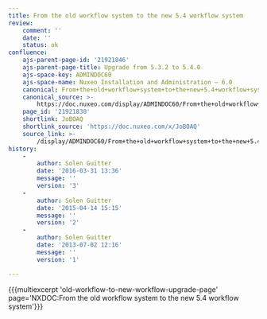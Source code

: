 ```yaml
---
title: From the old workflow system to the new 5.4 workflow system
review:
    comment: ''
    date: ''
    status: ok
confluence:
    ajs-parent-page-id: '21921846'
    ajs-parent-page-title: Upgrade from 5.3.2 to 5.4.0
    ajs-space-key: ADMINDOC60
    ajs-space-name: Nuxeo Installation and Administration — 6.0
    canonical: From+the+old+workflow+system+to+the+new+5.4+workflow+system
    canonical_source: >-
        https://doc.nuxeo.com/display/ADMINDOC60/From+the+old+workflow+system+to+the+new+5.4+workflow+system
    page_id: '21921830'
    shortlink: JoBOAQ
    shortlink_source: 'https://doc.nuxeo.com/x/JoBOAQ'
    source_link: >-
        /display/ADMINDOC60/From+the+old+workflow+system+to+the+new+5.4+workflow+system
history:
    - 
        author: Solen Guitter
        date: '2016-03-31 13:36'
        message: ''
        version: '3'
    - 
        author: Solen Guitter
        date: '2015-04-14 15:15'
        message: ''
        version: '2'
    - 
        author: Solen Guitter
        date: '2013-07-02 12:16'
        message: ''
        version: '1'

---
```

{{{multiexcerpt 'old-workflow-to-new-workflow-upgrade-page' page='NXDOC:From the old workflow system to the new 5.4 workflow system'}}}

&nbsp;
